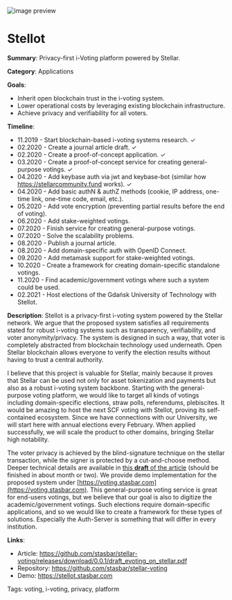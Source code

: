 ![image preview](https://raw.githubusercontent.com/stasbar/stellar-voting/master/img/stellot-scf.png)

# Stellot

**Summary**: Privacy-first i-Voting platform powered by Stellar.

**Category**: Applications

**Goals**: 
- Inherit open blockchain trust in the i-voting system.
- Lower operational costs by leveraging existing blockchain infrastructure.
- Achieve privacy and verifiability for all voters.

**Timeline**: 
 - 11.2019 - Start blockchain-based i-voting systems research. ✓
 - 02.2020 - Create a journal article draft. ✓
 - 02.2020 - Create a proof-of-concept application. ✓
 - 03.2020 - Create a proof-of-concept service for creating general-purpose votings. ✓
 - 04.2020 - Add keybase auth via jwt and keybase-bot (similar how https://stellarcommunity.fund works). ✓
 - 04.2020 - Add basic authN & authZ methods (cookie, IP address, one-time link, one-time code, email, etc.).
 - 05.2020 - Add vote encryption (preventing partial results before the end of voting).
 - 06.2020 - Add stake-weighted votings.
 - 07.2020 - Finish service for creating general-purpose votings.
 - 07.2020 - Solve the scalability problems.
 - 08.2020 - Publish a journal article.
 - 08.2020 - Add domain-specific auth with OpenID Connect.
 - 09.2020 - Add metamask support for stake-weighted votings.
 - 10.2020 - Create a framework for creating domain-specific standalone votings.
 - 11.2020 - Find academic/government votings where such a system could be used.
 - 02.2021 - Host elections of the Gdańsk University of Technology with Stellot.

**Description**: Stellot is a privacy-first i-voting system powered by the Stellar network. We argue that the proposed system satisfies all requirements stated for robust i-voting systems such as transparency, verifiability, and voter anonymity/privacy. The system is designed in such a way, that voter is completely abstracted from blockchain technology used underneath. Open Stellar blockchain allows everyone to verify the election results without having to trust a central authority. 

I believe that this project is valuable for Stellar, mainly because it proves that Stellar can be used not only for asset tokenization and payments but also as a robust i-voting system backbone.
Starting with the general-purpose voting platform, we would like to target all kinds of votings including domain-specific elections, straw polls, referendums, plebiscites. It would be amazing to host the next SCF voting with Stellot, proving its self-contained ecosystem. Since we have connections with our University, we will start here with annual elections every February. When applied successfully, we will scale the product to other domains, bringing Stellar high notability. 

The voter privacy is achieved by the blind-signature technique on the stellar transaction, while the signer is protected by a cut-and-choose method.  Deeper technical details are available in [this **draft** of the article](https://github.com/stasbar/stellar-voting/releases/download/0.0.1/draft_evoting_on_stellar.pdf) (should be finished in about month or two). We provide demo implementation for the proposed system under [https://voting.stasbar.com](https://voting.stasbar.com). This general-purpose voting service is great for end-users votings, but we believe that our goal is also to digitize the academic/government votings. Such elections require domain-specific applications, and so we would like to create a framework for these types of solutions. Especially the Auth-Server is something that will differ in every institution. 

**Links**: 
- Article: https://github.com/stasbar/stellar-voting/releases/download/0.0.1/draft_evoting_on_stellar.pdf
- Repository: https://github.com/stasbar/stellar-voting
- Demo: https://stellot.stasbar.com

Tags: voting, i-voting, privacy, platform
